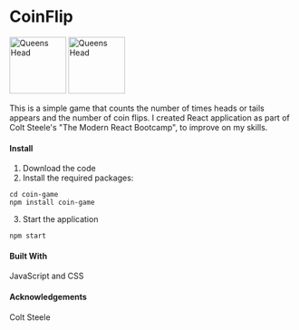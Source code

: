 
# CoinFlip 
<img src= "https://github.com/CLovina/Images/blob/1443b2329d9d05ca0aa153d5e2ea3e0bb988a044/Heads.jpg" alt="Queens Head" width= 100px> <img src= "https://github.com/CLovina/Images/blob/1443b2329d9d05ca0aa153d5e2ea3e0bb988a044/Tails.jpg" alt="Queens Head" width= 100px>

This is a simple game that counts the number of times heads or tails appears and the number of coin flips. 
I created React application as part of Colt Steele's "The Modern React Bootcamp", to improve on my skills. 


#### Install
1. Download the code 
2. Install the required packages:
```console
cd coin-game
npm install coin-game
```
3. Start the application 
```console
npm start
```

#### Built With 
JavaScript and CSS

#### Acknowledgements 
Colt Steele 
